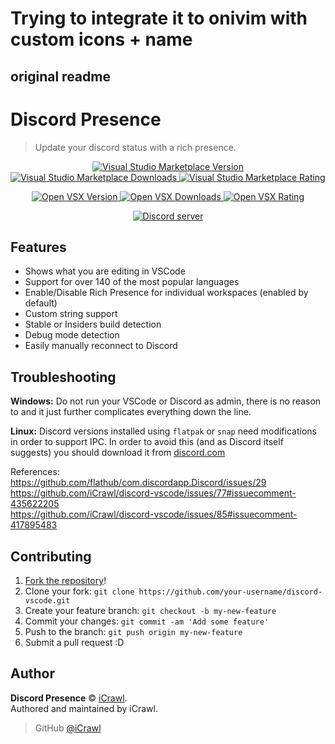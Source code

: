 # Trying to integrate it to onivim with custom icons + name


## original readme
# Discord Presence

> Update your discord status with a rich presence.

<div align="center">
	<p>
		<a href="https://marketplace.visualstudio.com/items?itemName=icrawl.discord-vscode">
			<img alt="Visual Studio Marketplace Version" src="https://img.shields.io/visual-studio-marketplace/v/icrawl.discord-vscode?label=Visual%20Studio%20Marketplace">
		</a>
		<a href="https://marketplace.visualstudio.com/items?itemName=icrawl.discord-vscode">
			<img alt="Visual Studio Marketplace Downloads" src="https://img.shields.io/visual-studio-marketplace/d/icrawl.discord-vscode">
		</a>
		<a href="https://marketplace.visualstudio.com/items?itemName=icrawl.discord-vscode">
			<img alt="Visual Studio Marketplace Rating" src="https://img.shields.io/visual-studio-marketplace/r/icrawl.discord-vscode">
		</a>
	</p>
	<p>
		<a href="https://open-vsx.org/extension/icrawl/discord-vscode">
			<img alt="Open VSX Version" src="https://img.shields.io/open-vsx/v/icrawl/discord-vscode?label=OpenVSX%20Marketplace">
		</a>
		<a href="https://open-vsx.org/extension/icrawl/discord-vscode">
			<img alt="Open VSX Downloads" src="https://img.shields.io/open-vsx/dt/icrawl/discord-vscode">
		</a>
		<a href="https://open-vsx.org/extension/icrawl/discord-vscode">
			<img alt="Open VSX Rating" src="https://img.shields.io/open-vsx/rating/icrawl/discord-vscode">
		</a>
	</p>
	<p>
		<a href="https://discord.gg/cZSWqAF">
			<img src="https://canary.discordapp.com/api/guilds/424963290989461514/embed.png" alt="Discord server">
		</a>
	</p>
</div>

## Features

- Shows what you are editing in VSCode
- Support for over 140 of the most popular languages
- Enable/Disable Rich Presence for individual workspaces (enabled by default)
- Custom string support
- Stable or Insiders build detection
- Debug mode detection
- Easily manually reconnect to Discord

## Troubleshooting

**Windows:** Do not run your VSCode or Discord as admin, there is no reason to and it just further complicates everything down the line.

**Linux:** Discord versions installed using `flatpak` or `snap` need modifications in order to support IPC. In order to avoid this (and as Discord itself suggests) you should download it from [discord.com](https://discord.com/download)

References:  
https://github.com/flathub/com.discordapp.Discord/issues/29  
https://github.com/iCrawl/discord-vscode/issues/77#issuecomment-435622205  
https://github.com/iCrawl/discord-vscode/issues/85#issuecomment-417895483

## Contributing

1. [Fork the repository](https://github.com/iCrawl/discord-vscode/fork)!
2. Clone your fork: `git clone https://github.com/your-username/discord-vscode.git`
3. Create your feature branch: `git checkout -b my-new-feature`
4. Commit your changes: `git commit -am 'Add some feature'`
5. Push to the branch: `git push origin my-new-feature`
6. Submit a pull request :D

## Author

**Discord Presence** © [iCrawl](https://github.com/iCrawl).  
Authored and maintained by iCrawl.

> GitHub [@iCrawl](https://github.com/iCrawl)
